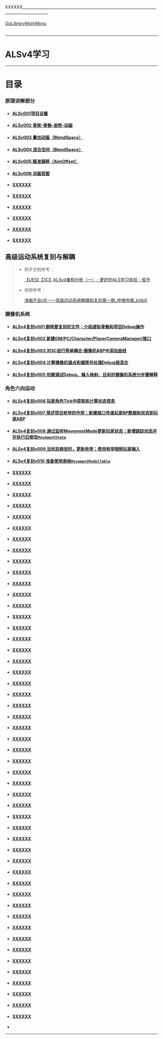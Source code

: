 XXXXXX___________________________________________________________________________________________
###### [GoLibraryMainMenu](../../../_LibraryMainMenu_.md)
___________________________________________________________________________________________

# ALSv4学习

------

# 目录

### 原理讲解部分

- #### [ALSv001项目设置](./ALSv4Learn/ALSv001.md)

- #### [ALSv002 骨架-骨骼-姿势-动画](./ALSv4Learn/ALSv002.md)

- #### [ALSv003 叠加动画（BlendSpace）](./ALSv4Learn/ALSv003.md)

- #### [ALSv004 混合空间（BlendSpace）](./ALSv4Learn/ALSv004.md)

- #### [ALSv005 瞄准偏移（AimOffset）](./ALSv4Learn/ALSv005.md)

- #### [ALSv006 动画蓝图](./ALSv4Learn/ALSv006.md)

- #### [XXXXXX](./ALSv4Learn/ALSv007.md)

- #### [XXXXXX](./ALSv4Learn/ALSv008.md)

- #### [XXXXXX](./ALSv4Learn/ALSv009.md)

- #### [XXXXXX](./ALSv4Learn/ALSv0010.md)

- #### [XXXXXX](./ALSv4Learn/ALSv0011.md)

- #### [XXXXXX](./ALSv4Learn/ALSv0012.md)

## 高级运动系统复刻与解耦

> - 知乎文档参考：
>
>   [【UE5】【3C】ALSv4重构分析（一） : 更好的ALS学习体验 - 知乎](https://zhuanlan.zhihu.com/p/604888297?utm_medium=social&utm_psn=1859793028216135680&utm_source=wechat_session)
>
> - 视频参考：
>
>   [浅唱不会UE——高级运动系统解耦和复刻第一期_哔哩哔哩_bilibili](https://www.bilibili.com/video/BV1ja41197XQ/?spm_id_from=333.788.videopod.episodes&vd_source=9e1e64122d802b4f7ab37bd325a89e6c&p=2)

### 摄像机系统


- #### [ALSv4复刻v001 删除要复刻的文件；介绍虚拟骨骼和项目Debug操作](./ALSv4Reproduce/ALSv4Reproduce_v001.md)

- #### [ALSv4复刻v002 新建GM/PC/Character/PlayerCameraManager/接口](./ALSv4Reproduce/ALSv4Reproduce_v002.md)

- #### [ALSv4复刻v003 对3C进行简单耦合;摄像机ABP中添加曲线](./ALSv4Reproduce/ALSv4Reproduce_v003.md)

- #### [ALSv4复刻v004 计算摄像机锚点和偏移并处理Debug层混合](./ALSv4Reproduce/ALSv4Reproduce_v004.md)

- #### [ALSv4复刻v005 创建调试Debug、输入映射、**目前的摄像机系统分步骤解释**](./ALSv4Reproduce/ALSv4Reproduce_v005.md)



### 角色六向运动


- #### [ALSv4复刻v006 玩家角色Tick中获取和计算状态信息](./ALSv4Reproduce/ALSv4Reproduce_v006.md)

- #### [ALSv4复刻v007 **简述项目枚举的作用**；新建接口传递玩家BP数据和状态到玩家ABP](./ALSv4Reproduce/ALSv4Reproduce_v007.md)

- #### [ALSv4复刻v008 通过监听MovementMode更新玩家状态；新增跳跃状态并在执行后修改`MovementState`](./ALSv4Reproduce/ALSv4Reproduce_v008.md)

- #### [ALSv4复刻v009 当状态修改时，更新枚举；使用枚举限制玩家输入](./ALSv4Reproduce/ALSv4Reproduce_v009.md)

- #### [ALSv4复刻v010 准备使用表格`MovementModelTable`](./ALSv4Reproduce/ALSv4Reproduce_v010.md)

- #### [XXXXXX](./ALSv4Reproduce/ALSv4Reproduce_v011.md)

- #### [XXXXXX](./ALSv4Reproduce/ALSv4Reproduce_v012.md)

- #### [XXXXXX](./ALSv4Reproduce/ALSv4Reproduce_v013.md)

- #### [XXXXXX](./ALSv4Reproduce/ALSv4Reproduce_v014.md)

- #### [XXXXXX](./ALSv4Reproduce/ALSv4Reproduce_v015.md)

- #### [XXXXXX](./ALSv4Reproduce/ALSv4Reproduce_v016.md)

- #### [XXXXXX](./ALSv4Reproduce/ALSv4Reproduce_v017.md)

- #### [XXXXXX](./ALSv4Reproduce/ALSv4Reproduce_v018.md)

- #### [XXXXXX](./ALSv4Reproduce/ALSv4Reproduce_v019.md)

- #### [XXXXXX](./ALSv4Reproduce/ALSv4Reproduce_v020.md)

- #### [XXXXXX](./ALSv4Reproduce/ALSv4Reproduce_v021.md)

- #### [XXXXXX](./ALSv4Reproduce/ALSv4Reproduce_v022.md)

- #### [XXXXXX](./ALSv4Reproduce/ALSv4Reproduce_v023.md)

- #### [XXXXXX](./ALSv4Reproduce/ALSv4Reproduce_v024.md)

- #### [XXXXXX](./ALSv4Reproduce/ALSv4Reproduce_v025.md)

- #### [XXXXXX](./ALSv4Reproduce/ALSv4Reproduce_v026.md)

- #### [XXXXXX](./ALSv4Reproduce/ALSv4Reproduce_v027.md)

- #### [XXXXXX](./ALSv4Reproduce/ALSv4Reproduce_v028.md)

- #### [XXXXXX](./ALSv4Reproduce/ALSv4Reproduce_v029.md)

- #### [XXXXXX](./ALSv4Reproduce/ALSv4Reproduce_v030.md)

- #### [XXXXXX](./ALSv4Reproduce/ALSv4Reproduce_v031.md)

- #### [XXXXXX](./ALSv4Reproduce/ALSv4Reproduce_v032.md)

- #### [XXXXXX](./ALSv4Reproduce/ALSv4Reproduce_v033.md)

- #### [XXXXXX](./ALSv4Reproduce/ALSv4Reproduce_v034.md)

- #### [XXXXXX](./ALSv4Reproduce/ALSv4Reproduce_v035.md)

- #### [XXXXXX](./ALSv4Reproduce/ALSv4Reproduce_v036.md)

- #### [XXXXXX](./ALSv4Reproduce/ALSv4Reproduce_v037.md)

- #### [XXXXXX](./ALSv4Reproduce/ALSv4Reproduce_v038.md)

- #### [XXXXXX](./ALSv4Reproduce/ALSv4Reproduce_v039.md)

- #### [XXXXXX](./ALSv4Reproduce/ALSv4Reproduce_v040.md)

- #### [XXXXXX](./ALSv4Reproduce/ALSv4Reproduce_v041.md)

- #### [XXXXXX](./ALSv4Reproduce/ALSv4Reproduce_v042.md)

- #### [XXXXXX](./ALSv4Reproduce/ALSv4Reproduce_v043.md)

- #### [XXXXXX](./ALSv4Reproduce/ALSv4Reproduce_v044.md)

- #### [XXXXXX](./ALSv4Reproduce/ALSv4Reproduce_v045.md)

- #### [XXXXXX](./ALSv4Reproduce/ALSv4Reproduce_v046.md)

- #### [XXXXXX](./ALSv4Reproduce/ALSv4Reproduce_v047.md)

- #### [XXXXXX](./ALSv4Reproduce/ALSv4Reproduce_v048.md)

- #### [XXXXXX](./ALSv4Reproduce/ALSv4Reproduce_v049.md)

- #### [XXXXXX](./ALSv4Reproduce/ALSv4Reproduce_v050.md)

- #### [XXXXXX](./ALSv4Reproduce/ALSv4Reproduce_v051.md)

- #### [XXXXXX](./ALSv4Reproduce/ALSv4Reproduce_v052.md)

- #### [XXXXXX](./ALSv4Reproduce/ALSv4Reproduce_v053.md)

- #### [XXXXXX](./ALSv4Reproduce/ALSv4Reproduce_v054.md)

- #### [XXXXXX](./ALSv4Reproduce/ALSv4Reproduce_v055.md)

- #### [XXXXXX](./ALSv4Reproduce/ALSv4Reproduce_v056.md)

- #### [XXXXXX](./ALSv4Reproduce/ALSv4Reproduce_v057.md)

- #### [XXXXXX](./ALSv4Reproduce/ALSv4Reproduce_v058.md)

- #### [XXXXXX](./ALSv4Reproduce/ALSv4Reproduce_v059.md)

- #### [XXXXXX](./ALSv4Reproduce/ALSv4Reproduce_v060.md)

- 

------
